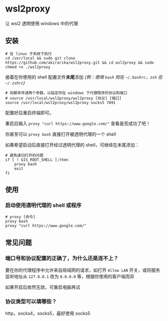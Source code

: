 # wsl2proxy

让 wsl2 透明使用 windows 中的代理

## 安装

```shellscript
# 在 linux 子系统下执行
cd /usr/local && sudo git clone https://github.com/akirarika/wsl2proxy.git && cd wsl2proxy && sudo chmod +x ./wsl2proxy
```

接着在你使用的 shell 配置文件**末尾**添加 *(例：使用 `bash` 则在 `~/.bashrc`，`zsh` 在 `~/.zshrc`)*

```shellscript
# 向脚本传递两个参数，以指定你在 windows 下代理程序的协议和端口
# source /usr/local/wsl2proxy/wsl2proxy [协议] [端口]
source /usr/local/wsl2proxy/wsl2proxy socks5 7891
```

配置好后重启终端即可。

重启后输入 `proxy "curl https://www.google.com/"` 查看是否成功了吧！

你甚至可以 `proxy bash` 直接打开被透明代理的一个 shell

如果希望启动后直接打开经过透明代理的 shell，可继续在末尾添加：

```shellscript
# 避免递归打开的问题
if [ ! $IS_ROOT_SHELL ];then
    proxy bash
    exit
fi
```

## 使用

### 启动使用透明代理的 shell 或程序

```shellscript
# proxy [命令]
proxy bash
proxy "curl https://www.google.com/"
```

## 常见问题

### 端口号和协议配置的正确了，为什么还是连不上？

要在你的代理程序中允许来自局域网的请求，如打开 `Allow LAN` 开关，或将服务监听地址从 `127.0.0.1` 改为 `0.0.0.0` 等，根据你使用的客户端而异

如果开启后依然无效，可重启电脑再试

### 协议类型可以填哪些？

http，socks4，socks5，最好使用 socks5